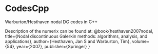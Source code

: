 CodesCpp
========

Warburton/Hesthaven nodal DG codes in C++

Description of the numerix can be found at:
@book{hesthaven2007nodal,
  title={Nodal discontinuous Galerkin methods: algorithms, analysis, and applications},
  author={Hesthaven, Jan S and Warburton, Tim},
  volume={54},
  year={2007},
  publisher={Springer}
}